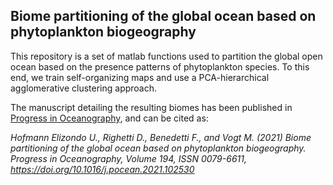 ## Biome partitioning of the global ocean based on phytoplankton biogeography

This repository is a set of matlab functions used to partition the global open ocean based on the presence patterns of phytoplankton species.
To this end, we train self-organizing maps and use a PCA-hierarchical agglomerative clustering approach.

The manuscript detailing the resulting biomes has been published in [Progress in Oceanography](https://doi.org/10.1016/j.pocean.2021.102530), and can be cited as:

*Hofmann Elizondo U., Righetti D., Benedetti F., and Vogt M. (2021) Biome partitioning of the global ocean based on phytoplankton biogeography. Progress in Oceanography, Volume 194, ISSN 0079-6611, https://doi.org/10.1016/j.pocean.2021.102530* 




